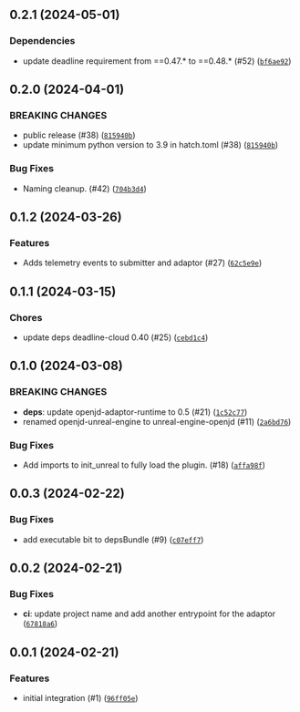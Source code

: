 ## 0.2.1 (2024-05-01)

### Dependencies
* update deadline requirement from ==0.47.* to ==0.48.* (#52) ([`bf6ae92`](https://github.com/aws-deadline/deadline-cloud-for-unreal-engine/commit/bf6ae92a303a2f5b57fafef7a8a34939257a99bf))


## 0.2.0 (2024-04-01)

### BREAKING CHANGES
* public release (#38) ([`815940b`](https://github.com/aws-deadline/deadline-cloud-for-unreal-engine/commit/815940b5eb10681896d5e9422129cd2d62ec31ba))
* update minimum python version to 3.9 in hatch.toml (#38) ([`815940b`](https://github.com/aws-deadline/deadline-cloud-for-unreal-engine/commit/815940b5eb10681896d5e9422129cd2d62ec31ba))


### Bug Fixes
* Naming cleanup. (#42) ([`704b3d4`](https://github.com/aws-deadline/deadline-cloud-for-unreal-engine/commit/704b3d4988096a45341dfe17a845b5ef66b5fd53))


## 0.1.2 (2024-03-26)


### Features
* Adds telemetry events to submitter and adaptor (#27) ([`62c5e9e`](https://github.com/aws-deadline/deadline-cloud-for-unreal-engine/commit/62c5e9e1aa39775d6e531755b3e99ef13c28714f))


## 0.1.1 (2024-03-15)

### Chores
* update deps deadline-cloud 0.40 (#25) ([`cebd1c4`](https://github.com/aws-deadline/deadline-cloud-for-unreal-engine/commit/8817e0ffd4c65ced11f4c09645367894793ef43f))

## 0.1.0 (2024-03-08)

### BREAKING CHANGES
* **deps**: update openjd-adaptor-runtime to 0.5 (#21) ([`1c52c77`](https://github.com/aws-deadline/deadline-cloud-for-unreal-engine/commit/1c52c778b46558a6e212775f8884471a83bf63de))
* renamed openjd-unreal-engine to unreal-engine-openjd (#11) ([`2a6bd76`](https://github.com/aws-deadline/deadline-cloud-for-unreal-engine/commit/2a6bd76d269ce3cfe30028d73f29d4ecc616024b))


### Bug Fixes
* Add imports to init_unreal to fully load the plugin. (#18) ([`affa98f`](https://github.com/aws-deadline/deadline-cloud-for-unreal-engine/commit/affa98f12989bed4a92eba58e1e4db5d405a7dc2))

## 0.0.3 (2024-02-22)



### Bug Fixes
* add executable bit to depsBundle (#9) ([`c07eff7`](https://github.com/aws-deadline/deadline-cloud-for-unreal-engine/commit/c07eff7ade5f8e73cfdc2a43d85e7bf9f0df5258))

## 0.0.2 (2024-02-21)



### Bug Fixes
* **ci**: update project name and add another entrypoint for the adaptor ([`67818a6`](https://github.com/aws-deadline/deadline-cloud-for-unreal-engine/commit/67818a6a93344ac9d82389a6f9dfe1d36eb86a6e))

## 0.0.1 (2024-02-21)


### Features
* initial integration (#1) ([`96ff05e`](https://github.com/aws-deadline/deadline-cloud-for-unreal-engine/commit/96ff05e787fabfc375c7e379e9b87cd574774869))



